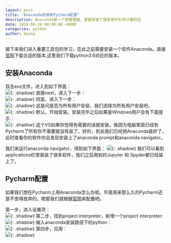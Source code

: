 ```yaml
---
layout: post
title: "Anaconda安装和Pycharm配置"
description: Anaconda是一个把管理器，里面安装了很多用于科学计算的包
date: 2018-04-26 00:00:00 +0800
categories: python
author: bwzou
---
```

接下来我们进入重要工具包的学习，在此之前需要安装一个软件Anaconda。直接[官网](https://www.anaconda.com/download/)下载合适的版本,这里我们下载python3.6对应的版本。

## 安装Anaconda
双击exe文件，进入到如下界面：<br>
![]({{site.baseurl}}/images/20180411_anaconda_setup.png){: .shadow}
直接next，进入下一步：<br>
![]({{site.baseurl}}/images/20180411_anaconda_setup2.png){: .shadow}
同意，进入下一步：<br>
![]({{site.baseurl}}/images/20180411_anaconda_setup3.png){: .shadow}
这是问是否为所有用户安装，我们选择为所有用户安装吧。<br>
![]({{site.baseurl}}/images/20180411_anaconda_setup4.png){: .shadow}
默认，开始安装。安装完毕之后如果是Windows用户会有下面提示：<br>
![]({{site.baseurl}}/images/20180411_anaconda_setup5.png){: .shadow}
这个VS如果你觉得有需要的话就安装，我因为电脑里面已经有Pycharm了所有你不需要就没有装了。好的，到此我们已经把Anaconda装好了，此时查看你的软件你会发现安装上了anaconda prompt和anaconda navigator。

我们来运行anaconda navigator，得到如下界面：
![]({{site.baseurl}}/images/20180411_anaconda_started.png){: .shadow}
我们可以看到applications栏里面装了很多软件，我们之后用到的Jupyter 和 Spyder都已经装上了。

## Pycharm配置
如果我们想在Pycharm上用Anaconda怎么办呢。毕竟用来那么久的Pycharm还是不舍得放弃的。嗯那我们就根据[官网](https://docs.anaconda.com/anaconda/user-guide/tasks/integration/pycharm.html)来配置吧。

第一步，进入设置项：<br>
![]({{site.baseurl}}/images/20180411_pycharm_setting.png){: .shadow}
第二步，找到project interpreter，新增一个project interpreter:<br>
![]({{site.baseurl}}/images/20180411_pycharm_setting2.png){: .shadow}
输入anaconda安装路径下的python：<br>
![]({{site.baseurl}}/images/20180411_pycharm_setting3.png){: .shadow}
第四步，应用：<br>
![]({{site.baseurl}}/images/20180411_pycharm_setting4.png){: .shadow}



<style>.shadow{
    box-shadow: 2px 2px 5px #aaa;
    border-radius: 0;
    margin-top: 1em;
    margin-bottom: 1em;
}</style>

